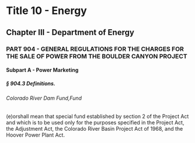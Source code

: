 
# Title 10 - Energy
## Chapter III - Department of Energy
### PART 904 - GENERAL REGULATIONS FOR THE CHARGES FOR THE SALE OF POWER FROM THE BOULDER CANYON PROJECT
#### Subpart A - Power Marketing
##### § 904.3 Definitions.
###### Colorado River Dam Fund,Fund

(e)orshall mean that special fund established by section 2 of the Project Act and which is to be used only for the purposes specified in the Project Act, the Adjustment Act, the Colorado River Basin Project Act of 1968, and the Hoover Power Plant Act.
